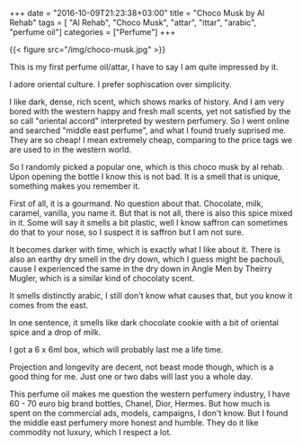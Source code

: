 +++
date = "2016-10-09T21:23:38+03:00"
title = "Choco Musk by Al Rehab"
tags = [ "Al Rehab", "Choco Musk", "attar", "ittar", "arabic", "perfume oil"]
categories = ["Perfume"]
+++

{{< figure src="/img/choco-musk.jpg" >}}

This is my first perfume oil/attar, I have to say I am quite impressed by it.

I adore oriental culture. I prefer sophiscation over simplicity.

I like dark, dense, rich scent, which shows marks of history. And I am very bored with the
western happy and fresh mall scents, yet not satisfied by the so call "oriental accord" interpreted by western perfumery.
So I went online and searched "middle east perfume", and what I found truely suprised me. They are so cheap! I mean extremely cheap,
comparing to the price tags we are used to in the western world.

So I randomly picked a popular one, which is this choco musk by al rehab. Upon opening the bottle I know this is not bad.
It is a smell that is unique, something makes you remember it.

First of all, it is a gourmand. No question about that. Chocolate, milk, caramel, vanilla, you name it.
But that is not all, there is also this spice mixed in it. Some will say it smells a bit plastic, well I know saffron can sometimes do that to your nose,
so I suspect it is saffron but I am not sure.

It becomes darker with time, which is exactly what I like about it. There is also an earthy dry smell in the dry down, which I guess might be pachouli,
cause I experienced the same in the dry down in Angle Men by Theirry Mugler, which is a similar kind of chocolaty scent.

It smells distinctly arabic, I still don't know what causes that, but you know it comes from the east.

In one sentence, it smells like dark chocolate cookie with a bit of oriental spice and a drop of milk.

I got a 6 x 6ml box, which will probably last me a life time.

Projection and longevity are decent, not beast mode though, which is a good thing for me. Just one or two dabs will last you a whole day.

This perfume oil makes me question the western perfumery industry, I have 60 - 70 euro big brand bottles, Chanel, Dior, Hermes. But how much
is spent on the commercial ads, models, campaigns, I don't know. But I found the middle east perfumery more honest and humble.
They do it like commodity not luxury, which I respect a lot.
